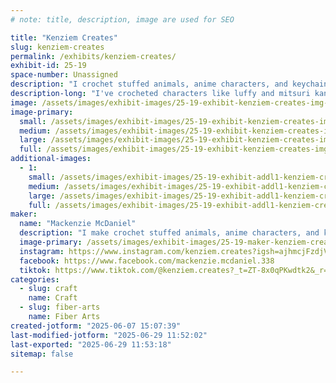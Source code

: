 ```yaml
---
# note: title, description, image are used for SEO

title: "Kenziem Creates"
slug: kenziem-creates
permalink: /exhibits/kenziem-creates/
exhibit-id: 25-19
space-number: Unassigned
description: "I crochet stuffed animals, anime characters, and keychains."
description-long: "I've crocheted characters like luffy and mitsuri kanroji. I also make stuffed animals and keychains like frogs, chickens, flowers, strawberries, dinosaurs, and dragons."
image: /assets/images/exhibit-images/25-19-exhibit-kenziem-creates-img-4778-2498-large.jpeg
image-primary: 
  small: /assets/images/exhibit-images/25-19-exhibit-kenziem-creates-img-4778-2498-small.jpeg
  medium: /assets/images/exhibit-images/25-19-exhibit-kenziem-creates-img-4778-2498-medium.jpeg
  large: /assets/images/exhibit-images/25-19-exhibit-kenziem-creates-img-4778-2498-large.jpeg
  full: /assets/images/exhibit-images/25-19-exhibit-kenziem-creates-img-4778-2498-full.jpeg
additional-images: 
  - 1:
    small: /assets/images/exhibit-images/25-19-exhibit-addl1-kenziem-creates-img-4779-7338-small.jpeg
    medium: /assets/images/exhibit-images/25-19-exhibit-addl1-kenziem-creates-img-4779-7338-medium.jpeg
    large: /assets/images/exhibit-images/25-19-exhibit-addl1-kenziem-creates-img-4779-7338-large.jpeg
    full: /assets/images/exhibit-images/25-19-exhibit-addl1-kenziem-creates-img-4779-7338-full.jpeg
maker: 
  name: "Mackenzie McDaniel"
  description: "I make crochet stuffed animals, anime characters, and keychains. I’ve made characters like luffy, mitsuri kanroji, and a couple my little pony characters. I also crochet animals like cats, frogs, chickens, dinosaurs, and dragons."
  image-primary: /assets/images/exhibit-images/25-19-maker-kenziem-creates-img-4327-162-medium.jpeg
  instagram: https://www.instagram.com/kenziem.creates?igsh=ajhmcjFzdjVtems1&utm_source=qr
  facebook: https://www.facebook.com/mackenzie.mcdaniel.338
  tiktok: https://www.tiktok.com/@kenziem.creates?_t=ZT-8x0qPKwdtk2&_r=1
categories: 
  - slug: craft
    name: Craft
  - slug: fiber-arts
    name: Fiber Arts
created-jotform: "2025-06-07 15:07:39"
last-modified-jotform: "2025-06-29 11:52:02"
last-exported: "2025-06-29 11:53:18"
sitemap: false

---
```

